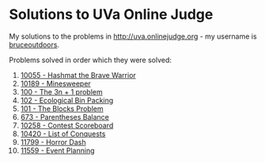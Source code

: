Solutions to UVa Online Judge
===

My solutions to the problems in http://uva.onlinejudge.org - my username is [bruceoutdoors](http://uva.onlinejudge.org/index.php?option=com_onlinejudge&Itemid=8&page=show_authorstats&userid=549366).

Problems solved in order which they were solved:
 1. [10055 - Hashmat the Brave Warrior](http://uva.onlinejudge.org/index.php?option=com_onlinejudge&Itemid=8&page=show_problem&problem=996)
 2. [10189 - Minesweeper](http://uva.onlinejudge.org/index.php?option=com_onlinejudge&Itemid=8&page=show_problem&problem=1130)
 3. [100 - The 3n + 1 problem](http://uva.onlinejudge.org/index.php?option=com_onlinejudge&Itemid=8&page=show_problem&problem=36)
 4. [102 - Ecological Bin Packing](http://uva.onlinejudge.org/index.php?option=com_onlinejudge&Itemid=8&page=show_problem&problem=38)
 5. [101 - The Blocks Problem](http://uva.onlinejudge.org/index.php?option=com_onlinejudge&Itemid=8&page=show_problem&problem=37)
 6. [673 - Parentheses Balance](http://uva.onlinejudge.org/index.php?option=com_onlinejudge&Itemid=8&page=show_problem&problem=614)
 7. [10258 - Contest Scoreboard](http://uva.onlinejudge.org/index.php?option=com_onlinejudge&Itemid=8&page=show_problem&problem=1199)
 8. [10420 - List of Conquests](http://uva.onlinejudge.org/index.php?option=com_onlinejudge&Itemid=8&page=show_problem&problem=1361)
 9. [11799 - Horror Dash](http://uva.onlinejudge.org/index.php?option=com_onlinejudge&Itemid=8&page=show_problem&problem=2899)
 10. [11559 - Event Planning](http://uva.onlinejudge.org/index.php?option=onlinejudge&page=show_problem&problem=2595)
